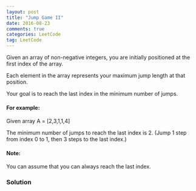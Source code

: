 ```yaml
---
layout: post
title: "Jump Game II"
date: 2016-08-23
comments: true
categories: LeetCode
tag: LeetCode
---
```



Given an array of non-negative integers, you are initially positioned at the first index of the array.

Each element in the array represents your maximum jump length at that position.

Your goal is to reach the last index in the minimum number of jumps.

#### For example:
Given array A = [2,3,1,1,4]

The minimum number of jumps to reach the last index is 2. (Jump 1 step from index 0 to 1, then 3 steps to the last index.)

#### Note:
You can assume that you can always reach the last index.

<!--more-->

### Solution
